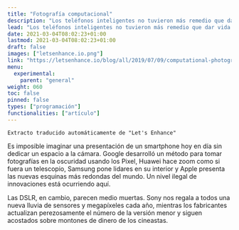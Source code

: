 ```yaml
---
title: "Fotografía computacional"
description: "Los teléfonos inteligentes no tuvieron más remedio que dar vida a un nuevo tipo de fotografía: la computacional. En el futuro, las máquinas \"retocarán\" y volverán a pintar nuestras fotos por nosotros."
lead: "Los teléfonos inteligentes no tuvieron más remedio que dar vida a un nuevo tipo de fotografía: la computacional. En el futuro, las máquinas \"retocarán\" y volverán a pintar nuestras fotos por nosotros."
date: 2021-03-04T08:02:23+01:00
lastmod: 2021-03-04T08:02:23+01:00
draft: false
images: ["letsenhance.io.png"]
link: "https://letsenhance.io/blog/all/2019/07/09/computational-photographyfrom-selfies-to-black-holes/"
menu:
  experimental:
    parent: "general"
weight: 060
toc: false
pinned: false
types: ["programación"]
functionalities: ["artículo"]
---
```


```text
Extracto traducido automáticamente de "Let's Enhance"
```

Es imposible imaginar una presentación de un smartphone hoy en día sin dedicar un espacio a la cámara. Google desarrolló un método para tomar fotografías en la oscuridad usando los Pixel, Huawei hace zoom como si fuera un telescopio, Samsung pone lidares en su interior y Apple presenta las nuevas esquinas más redondas del mundo. Un nivel ilegal de innovaciones está ocurriendo aquí.

Las DSLR, en cambio, parecen medio muertas. Sony nos regala a todos una nueva lluvia de sensores y megapíxeles cada año, mientras los fabricantes actualizan perezosamente el número de la versión menor y siguen acostados sobre montones de dinero de los cineastas.
